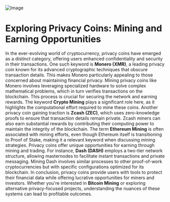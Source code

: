 
![Image](https://github.com/user-attachments/assets/d7419ec9-dc67-403f-bf28-8faea5f1f74f)
# Exploring Privacy Coins: Mining and Earning Opportunities
In the ever-evolving world of cryptocurrency, privacy coins have emerged as a distinct category, offering users enhanced confidentiality and security in their transactions. One such keyword is **Monero (XMR)**, a leading privacy coin known for its advanced cryptographic techniques that obscure transaction details. This makes Monero particularly appealing to those concerned about maintaining financial privacy.
Mining privacy coins like Monero involves leveraging specialized hardware to solve complex mathematical problems, which in turn verifies transactions on the blockchain. This process is crucial for securing the network and earning rewards. The keyword **Crypto Mining** plays a significant role here, as it highlights the computational effort required to mine these coins. 
Another privacy coin gaining traction is **Zcash (ZEC)**, which uses zero-knowledge proofs to ensure that transaction details remain private. Zcash miners can also earn substantial rewards by contributing their computing power to maintain the integrity of the blockchain. The term **Ethereum Mining** is often associated with mining efforts, even though Ethereum itself is transitioning to Proof of Stake, making it a relevant keyword when discussing mining strategies.
Privacy coins offer unique opportunities for earning through mining and trading. For instance, **Dash (DASH)** employs a two-tier network structure, allowing masternodes to facilitate instant transactions and private messaging. Mining Dash involves similar processes to other proof-of-work cryptocurrencies but with specific configurations optimized for its blockchain.
In conclusion, privacy coins provide users with tools to protect their financial data while offering lucrative opportunities for miners and investors. Whether you're interested in **Bitcoin Mining** or exploring alternative privacy-focused projects, understanding the nuances of these systems can lead to profitable outcomes.
